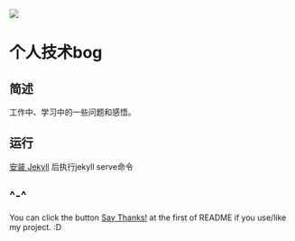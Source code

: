 [![](https://img.shields.io/badge/Say%20Thanks-!-1EAEDB.svg)](https://saythanks.io/to/Snoopyjoy)

# 个人技术bog

## 简述
工作中、学习中的一些问题和感悟。

## 运行
[安装 Jekyll](https://www.jekyll.com.cn/docs/installation/) 后执行jekyll serve命令

## ^-^

You can click the button [Say Thanks!](https://saythanks.io/to/Snoopyjoy) at the first of README if you use/like my project. :D
